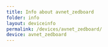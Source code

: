 ```yaml
---
title: Info about avnet_zedboard
folder: info
layout: deviceinfo
permalink: /devices/avnet_zedboard/
device: avnet_zedboard
---
```

